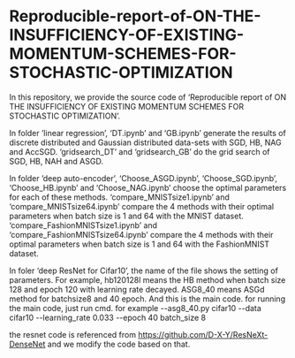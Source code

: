 # Reproducible-report-of-ON-THE-INSUFFICIENCY-OF-EXISTING-MOMENTUM-SCHEMES-FOR-STOCHASTIC-OPTIMIZATION

In this repository, we provide the source code of ‘Reproducible report of ON THE INSUFFICIENCY OF EXISTING MOMENTUM SCHEMES FOR STOCHASTIC OPTIMIZATION’. 



In folder ’linear regression’, ‘DT.ipynb’ and ‘GB.ipynb’ generate the results of discrete distributed and Gaussian distributed data-sets with SGD, HB, NAG and AccSGD. ‘gridsearch_DT’ and ‘gridsearch_GB’ do the grid search of SGD, HB, NAH and ASGD.


In folder ’deep auto-encoder’, ‘Choose_ASGD.ipynb’, ‘Choose_SGD.ipynb’, ‘Choose_HB.ipynb’ and ‘Choose_NAG.ipynb’ choose the optimal parameters for each of these methods. ‘compare_MNISTsize1.ipynb’ and ‘compare_MNISTsize64.ipynb’ compare the 4 methods with their optimal parameters when batch size is 1 and 64 with the MNIST dataset. ‘compare_FashionMNISTsize1.ipynb’ and ‘compare_FashionMNISTsize64.ipynb’ compare the 4 methods with their optimal parameters when batch size is 1 and 64 with the FashionMNIST dataset.

In foler ‘deep ResNet for Cifar10’, the name of the file shows the setting of parameters. For example, hb120128l means the HB method when batch size 128 and epoch 120 with learning rate decayed.
ASG8_40 means ASGd method for batchsize8 and 40 epoch. And this is the main code.
for running the main code, just run cmd. for example
--asg8_40.py cifar10 --data cifar10 --learning_rate 0.033 --epoch 40 batch_size 8

the resnet code is referenced from https://github.com/D-X-Y/ResNeXt-DenseNet and we modify the code based on that.
 
